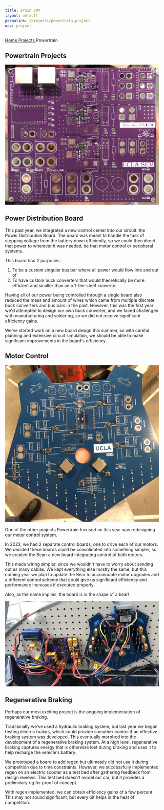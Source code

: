 ```yaml
---
title: Bruin SMV
layout: default
permalink: /projects/powertrain_project
nav: project
---
```


<section class="hero-wrap hero-wrap-2" style="background-image: url('/images/work.png');" data-stellar-background-ratio="0.5">
    <div class="overlay"></div>
    <div class="container">
        <div class="row no-gutters slider-text align-items-end">
            <div class="col-md-9 ftco-animate pb-5">
                <p class="breadcrumbs mb-2"><span class="mr-2"><a href="/">Home <i class="ion-ios-arrow-forward"></i></a></span> <span class="mr-2"><a href="../project.html">Projects <i class="ion-ios-arrow-forward"></i></a></span> <span>Powertrain <i class="ion-ios-arrow-forward"></i></span></p>
                <h1 class="mb-0 bread">Powertrain Projects</h1>
            </div>
        </div>
    </div>
</section>

![](/images/power_distr.png)

Power Distribution Board
------------------------

This past year, we integrated a new control center into our circuit: the Power Distribution Board. The board was meant to handle the task of stepping voltage from the battery down efficiently, so we could then direct that power to wherever it was needed, be that motor control or peripheral systems.

This board had 2 purposes:

1.  To be a custom singular bus bar where all power would flow into and out of
2.  To have custom buck converters that would theoretically be more efficient and smaller than an off-the-shelf converter

Having all of our power being controlled through a single board also reduced the mess and amount of wires which came from multiple discrete buck converters and bus bars in the past. However, this was the first year we'd attempted to design our own buck converter, and we faced challenges with manufacturing and soldering, so we did not receive significant efficiency gains.

We've started work on a new board design this summer, so with careful planning and extensive circuit simulation, we should be able to make significant improvements in the board's efficiency.

Motor Control
-------------

![](/images/bear_board.png)

One of the other projects Powertrain focused on this year was redesigning our motor control system.

In 2022, we had 2 separate control boards, one to drive each of our motors. We decided these boards could be consolidated into something simpler, so we created the Bear: a new board integrating control of both motors.

This made wiring simpler, since we wouldn't have to worry about sending out as many cables. We kept everything else mostly the same, but this coming year we plan to update the Bear to accomodate motor upgrades and a different control scheme that could give us significant efficiency and performance increases if executed properly.

Also, as the name implies, the board is in the shape of a bear!

![](/images/bear_and_power.png)

Regenerative Braking
--------------------

Perhaps our most exciting project is the ongoing implementation of regenerative braking.

Traditionally we've used a hydraulic braking system, but last year we began testing electric brakes, which could provide smoother control if an effective braking system was developed. This eventually morphed into the development of a regenerative braking system. At a high level, regenerative braking captures energy that is otherwise lost during braking and uses it to help recharge the vehicle's battery.

We prototyped a board to add regen but ultimately did not use it during competition due to time constraints. However, we successfully implemented regen on an electric scooter as a test bed after gathering feedback from design reviews. This test bed doesn't model our car, but it provides a preliminary rig for proof of concept.

With regen implemented, we can obtain efficiency gains of a few percent. This may not sound significant, but every bit helps in the heat of competition.